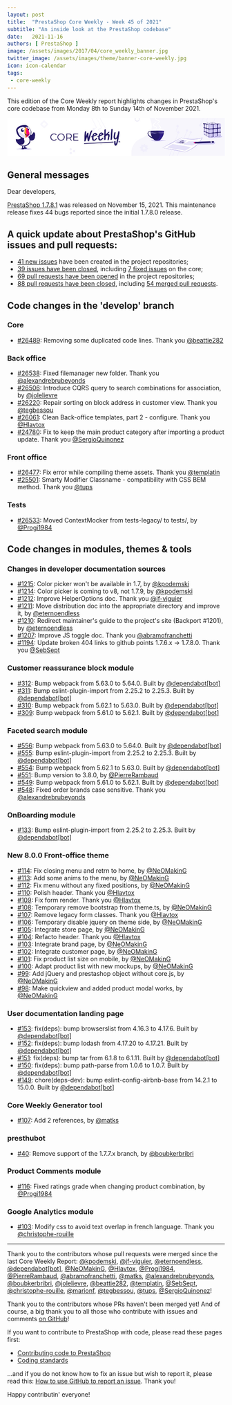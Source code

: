 ```yaml
---
layout: post
title:  "PrestaShop Core Weekly - Week 45 of 2021"
subtitle: "An inside look at the PrestaShop codebase"
date:   2021-11-16
authors: [ PrestaShop ]
image: /assets/images/2017/04/core_weekly_banner.jpg
twitter_image: /assets/images/theme/banner-core-weekly.jpg
icon: icon-calendar
tags:
 - core-weekly
---
```


This edition of the Core Weekly report highlights changes in PrestaShop's core codebase from Monday 8th to Sunday 14th of November 2021.

![Core Weekly banner](/assets/images/2018/12/banner-core-weekly.jpg)

## General messages

Dear developers,

[PrestaShop 1.7.8.1](https://build.prestashop.com/news/prestashop-1-7-8-1-maintenance-release/) was released on November 15, 2021. This maintenance release fixes 44 bugs reported since the initial 1.7.8.0 release.


## A quick update about PrestaShop's GitHub issues and pull requests:

- [41 new issues](https://github.com/search?q=org%3APrestaShop+is%3Apublic++-repo%3Aprestashop%2Fprestashop.github.io++is%3Aissue+created%3A2021-11-08..2021-11-14) have been created in the project repositories;
- [39 issues have been closed](https://github.com/search?q=org%3APrestaShop+is%3Apublic++-repo%3Aprestashop%2Fprestashop.github.io++is%3Aissue+closed%3A2021-11-08..2021-11-14), including [7 fixed issues](https://github.com/search?q=org%3APrestaShop+is%3Apublic++-repo%3Aprestashop%2Fprestashop.github.io++is%3Aissue+label%3Afixed+closed%3A2021-11-08..2021-11-14) on the core;
- [69 pull requests have been opened](https://github.com/search?q=org%3APrestaShop+is%3Apublic++-repo%3Aprestashop%2Fprestashop.github.io++is%3Apr+created%3A2021-11-08..2021-11-14) in the project repositories;
- [88 pull requests have been closed](https://github.com/search?q=org%3APrestaShop+is%3Apublic++-repo%3Aprestashop%2Fprestashop.github.io++is%3Apr+closed%3A2021-11-08..2021-11-14), including [54 merged pull requests](https://github.com/search?q=org%3APrestaShop+is%3Apublic++-repo%3Aprestashop%2Fprestashop.github.io++is%3Apr+merged%3A2021-11-08..2021-11-14).
        


## Code changes in the 'develop' branch


### Core
* [#26489](https://github.com/PrestaShop/PrestaShop/pull/26489): Removing some duplicated code lines. Thank you [@beattie282](https://github.com/beattie282)


### Back office
* [#26538](https://github.com/PrestaShop/PrestaShop/pull/26538): Fixed filemanager new folder. Thank you [@alexandrebrubeyonds](https://github.com/alexandrebrubeyonds)
* [#26506](https://github.com/PrestaShop/PrestaShop/pull/26506): Introduce CQRS query to search combinations for association, by [@jolelievre](https://github.com/jolelievre)
* [#26220](https://github.com/PrestaShop/PrestaShop/pull/26220): Repair sorting on block address in customer view. Thank you [@tegbessou](https://github.com/tegbessou)
* [#26061](https://github.com/PrestaShop/PrestaShop/pull/26061): Clean Back-office templates, part 2 - configure. Thank you [@Hlavtox](https://github.com/Hlavtox)
* [#24780](https://github.com/PrestaShop/PrestaShop/pull/24780): Fix to keep the main product category after importing a product update. Thank you [@SergioQuinonez](https://github.com/SergioQuinonez)


### Front office
* [#26477](https://github.com/PrestaShop/PrestaShop/pull/26477): Fix error while compiling theme assets. Thank you [@templatin](https://github.com/templatin)
* [#25501](https://github.com/PrestaShop/PrestaShop/pull/25501): Smarty Modifier Classname - compatibility with CSS BEM method. Thank you [@tups](https://github.com/tups)


### Tests
* [#26533](https://github.com/PrestaShop/PrestaShop/pull/26533): Moved ContextMocker from tests-legacy/ to tests/, by [@Progi1984](https://github.com/Progi1984)


## Code changes in modules, themes & tools


### Changes in developer documentation sources
* [#1215](https://github.com/PrestaShop/docs/pull/1215): Color picker won't be available in 1.7, by [@kpodemski](https://github.com/kpodemski)
* [#1214](https://github.com/PrestaShop/docs/pull/1214): Color picker is coming to v8, not 1.7.9, by [@kpodemski](https://github.com/kpodemski)
* [#1212](https://github.com/PrestaShop/docs/pull/1212): Improve HelperOptions doc. Thank you [@jf-viguier](https://github.com/jf-viguier)
* [#1211](https://github.com/PrestaShop/docs/pull/1211): Move distribution doc into the appropriate directory and improve it, by [@eternoendless](https://github.com/eternoendless)
* [#1210](https://github.com/PrestaShop/docs/pull/1210): Redirect maintainer's guide to the project's site (Backport #1201), by [@eternoendless](https://github.com/eternoendless)
* [#1207](https://github.com/PrestaShop/docs/pull/1207): Improve JS toggle doc. Thank you [@abramofranchetti](https://github.com/abramofranchetti)
* [#1194](https://github.com/PrestaShop/docs/pull/1194): Update broken 404 links to github points 1.7.6.x -> 1.7.8.0. Thank you [@SebSept](https://github.com/SebSept)


### Customer reassurance block module
* [#312](https://github.com/PrestaShop/blockreassurance/pull/312): Bump webpack from 5.63.0 to 5.64.0. Built by [@dependabot[bot]](https://github.com/apps/dependabot)
* [#311](https://github.com/PrestaShop/blockreassurance/pull/311): Bump eslint-plugin-import from 2.25.2 to 2.25.3. Built by [@dependabot[bot]](https://github.com/apps/dependabot)
* [#310](https://github.com/PrestaShop/blockreassurance/pull/310): Bump webpack from 5.62.1 to 5.63.0. Built by [@dependabot[bot]](https://github.com/apps/dependabot)
* [#309](https://github.com/PrestaShop/blockreassurance/pull/309): Bump webpack from 5.61.0 to 5.62.1. Built by [@dependabot[bot]](https://github.com/apps/dependabot)


### Faceted search module
* [#556](https://github.com/PrestaShop/ps_facetedsearch/pull/556): Bump webpack from 5.63.0 to 5.64.0. Built by [@dependabot[bot]](https://github.com/apps/dependabot)
* [#555](https://github.com/PrestaShop/ps_facetedsearch/pull/555): Bump eslint-plugin-import from 2.25.2 to 2.25.3. Built by [@dependabot[bot]](https://github.com/apps/dependabot)
* [#554](https://github.com/PrestaShop/ps_facetedsearch/pull/554): Bump webpack from 5.62.1 to 5.63.0. Built by [@dependabot[bot]](https://github.com/apps/dependabot)
* [#551](https://github.com/PrestaShop/ps_facetedsearch/pull/551): Bump version to 3.8.0, by [@PierreRambaud](https://github.com/PierreRambaud)
* [#549](https://github.com/PrestaShop/ps_facetedsearch/pull/549): Bump webpack from 5.61.0 to 5.62.1. Built by [@dependabot[bot]](https://github.com/apps/dependabot)
* [#548](https://github.com/PrestaShop/ps_facetedsearch/pull/548): Fixed order brands case sensitive. Thank you [@alexandrebrubeyonds](https://github.com/alexandrebrubeyonds)


### OnBoarding module
* [#133](https://github.com/PrestaShop/welcome/pull/133): Bump eslint-plugin-import from 2.25.2 to 2.25.3. Built by [@dependabot[bot]](https://github.com/apps/dependabot)


### New 8.0.0 Front-office theme
* [#114](https://github.com/PrestaShop/theme-refacto/pull/114): Fix closing menu and retrn to home, by [@NeOMakinG](https://github.com/NeOMakinG)
* [#113](https://github.com/PrestaShop/theme-refacto/pull/113): Add some anims to the menu, by [@NeOMakinG](https://github.com/NeOMakinG)
* [#112](https://github.com/PrestaShop/theme-refacto/pull/112): Fix menu without any fixed positions, by [@NeOMakinG](https://github.com/NeOMakinG)
* [#110](https://github.com/PrestaShop/theme-refacto/pull/110): Polish header. Thank you [@Hlavtox](https://github.com/Hlavtox)
* [#109](https://github.com/PrestaShop/theme-refacto/pull/109): Fix form render. Thank you [@Hlavtox](https://github.com/Hlavtox)
* [#108](https://github.com/PrestaShop/theme-refacto/pull/108): Temporary remove bootstrap from theme.ts, by [@NeOMakinG](https://github.com/NeOMakinG)
* [#107](https://github.com/PrestaShop/theme-refacto/pull/107): Remove legacy form classes. Thank you [@Hlavtox](https://github.com/Hlavtox)
* [#106](https://github.com/PrestaShop/theme-refacto/pull/106): Temporary disable jquery on theme side, by [@NeOMakinG](https://github.com/NeOMakinG)
* [#105](https://github.com/PrestaShop/theme-refacto/pull/105): Integrate store page, by [@NeOMakinG](https://github.com/NeOMakinG)
* [#104](https://github.com/PrestaShop/theme-refacto/pull/104): Refacto header. Thank you [@Hlavtox](https://github.com/Hlavtox)
* [#103](https://github.com/PrestaShop/theme-refacto/pull/103): Integrate brand page, by [@NeOMakinG](https://github.com/NeOMakinG)
* [#102](https://github.com/PrestaShop/theme-refacto/pull/102): Integrate customer page, by [@NeOMakinG](https://github.com/NeOMakinG)
* [#101](https://github.com/PrestaShop/theme-refacto/pull/101): Fix product list size on mobile, by [@NeOMakinG](https://github.com/NeOMakinG)
* [#100](https://github.com/PrestaShop/theme-refacto/pull/100): Adapt product list with new mockups, by [@NeOMakinG](https://github.com/NeOMakinG)
* [#99](https://github.com/PrestaShop/theme-refacto/pull/99): Add jQuery and prestashop object without core.js, by [@NeOMakinG](https://github.com/NeOMakinG)
* [#98](https://github.com/PrestaShop/theme-refacto/pull/98): Make quickview and added product modal works, by [@NeOMakinG](https://github.com/NeOMakinG)


### User documentation landing page
* [#153](https://github.com/PrestaShop/user-documentation-landing/pull/153): fix(deps): bump browserslist from 4.16.3 to 4.17.6. Built by [@dependabot[bot]](https://github.com/apps/dependabot)
* [#152](https://github.com/PrestaShop/user-documentation-landing/pull/152): fix(deps): bump lodash from 4.17.20 to 4.17.21. Built by [@dependabot[bot]](https://github.com/apps/dependabot)
* [#151](https://github.com/PrestaShop/user-documentation-landing/pull/151): fix(deps): bump tar from 6.1.8 to 6.1.11. Built by [@dependabot[bot]](https://github.com/apps/dependabot)
* [#150](https://github.com/PrestaShop/user-documentation-landing/pull/150): fix(deps): bump path-parse from 1.0.6 to 1.0.7. Built by [@dependabot[bot]](https://github.com/apps/dependabot)
* [#149](https://github.com/PrestaShop/user-documentation-landing/pull/149): chore(deps-dev): bump eslint-config-airbnb-base from 14.2.1 to 15.0.0. Built by [@dependabot[bot]](https://github.com/apps/dependabot)


### Core Weekly Generator tool
* [#107](https://github.com/PrestaShop/core-weekly-generator/pull/107): Add 2 references, by [@matks](https://github.com/matks)


### presthubot
* [#40](https://github.com/PrestaShop/presthubot/pull/40): Remove support of the 1.7.7.x branch, by [@boubkerbribri](https://github.com/boubkerbribri)


### Product Comments module
* [#116](https://github.com/PrestaShop/productcomments/pull/116): Fixed ratings grade when changing product combination, by [@Progi1984](https://github.com/Progi1984)


### Google Analytics module
* [#103](https://github.com/PrestaShop/ps_googleanalytics/pull/103): Modify css to avoid text overlap in french language. Thank you [@christophe-rouille](https://github.com/christophe-rouille)


<hr />

Thank you to the contributors whose pull requests were merged since the last Core Weekly Report: [@kpodemski](https://github.com/kpodemski), [@jf-viguier](https://github.com/jf-viguier), [@eternoendless](https://github.com/eternoendless), [@dependabot[bot]](https://github.com/apps/dependabot), [@NeOMakinG](https://github.com/NeOMakinG), [@Hlavtox](https://github.com/Hlavtox), [@Progi1984](https://github.com/Progi1984), [@PierreRambaud](https://github.com/PierreRambaud), [@abramofranchetti](https://github.com/abramofranchetti), [@matks](https://github.com/matks), [@alexandrebrubeyonds](https://github.com/alexandrebrubeyonds), [@boubkerbribri](https://github.com/boubkerbribri), [@jolelievre](https://github.com/jolelievre), [@beattie282](https://github.com/beattie282), [@templatin](https://github.com/templatin), [@SebSept](https://github.com/SebSept), [@christophe-rouille](https://github.com/christophe-rouille), [@marionf](https://github.com/marionf), [@tegbessou](https://github.com/tegbessou), [@tups](https://github.com/tups), [@SergioQuinonez](https://github.com/SergioQuinonez)!

Thank you to the contributors whose PRs haven't been merged yet! And of course, a big thank you to all those who contribute with issues and comments [on GitHub](https://github.com/PrestaShop/PrestaShop)!

If you want to contribute to PrestaShop with code, please read these pages first:

 * [Contributing code to PrestaShop](https://devdocs.prestashop.com/1.7/contribute/contribution-guidelines/)
 * [Coding standards](https://devdocs.prestashop.com/1.7/development/coding-standards/)

...and if you do not know how to fix an issue but wish to report it, please read this: [How to use GitHub to report an issue](https://devdocs.prestashop.com/1.7/contribute/contribute-reporting-issues/). Thank you!

Happy contributin' everyone!

